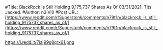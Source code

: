 #Title: BlackRock is Still Holding 9,175,737 Shares As Of 03/31/2021. Tits Jacked.
#Author: n3IVI0
#Post URL: [https://www.reddit.com/r/Superstonk/comments/n79t1n/blackrock_is_still_holding_9175737_shares_as_of/](https://www.reddit.com/r/Superstonk/comments/n79t1n/blackrock_is_still_holding_9175737_shares_as_of/)


https://i.redd.it/7iaj99g8qrx61.png